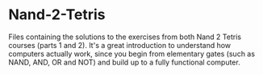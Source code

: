 # Nand-2-Tetris
Files containing the solutions to the exercises from both Nand 2 Tetris courses (parts 1 and 2). It's a great introduction to understand how computers actually work, since you begin from elementary gates (such as NAND, AND, OR and NOT) and build up to a fully functional computer.
